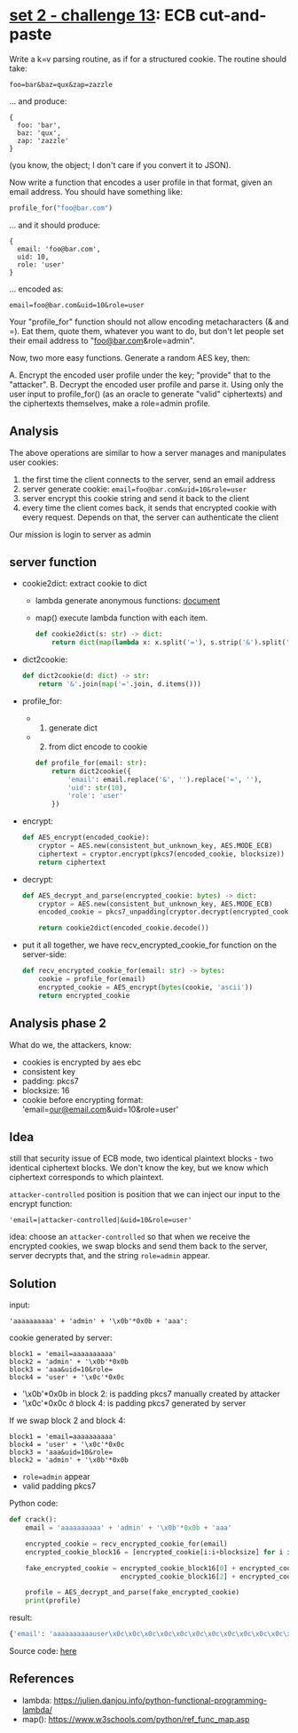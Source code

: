 # **[set 2 - challenge 13](https://cryptopals.com/sets/2/challenges/13): ECB cut-and-paste**

Write a k=v parsing routine, as if for a structured cookie. The routine should take:

```url
foo=bar&baz=qux&zap=zazzle
```

... and produce:

```map
{
  foo: 'bar',
  baz: 'qux',
  zap: 'zazzle'
}
```

(you know, the object; I don't care if you convert it to JSON).

Now write a function that encodes a user profile in that format, given an email address. You should have something like:

```python
profile_for("foo@bar.com")
```

... and it should produce:

```map
{
  email: 'foo@bar.com',
  uid: 10,
  role: 'user'
}
```

... encoded as:

```url
email=foo@bar.com&uid=10&role=user
```

Your "profile_for" function should not allow encoding metacharacters (& and =). Eat them, quote them, whatever you want to do, but don't let people set their email address to "foo@bar.com&role=admin".

Now, two more easy functions. Generate a random AES key, then:

A. Encrypt the encoded user profile under the key; "provide" that to the "attacker".
B. Decrypt the encoded user profile and parse it.
Using only the user input to profile_for() (as an oracle to generate "valid" ciphertexts) and the ciphertexts themselves, make a role=admin profile.

## Analysis

The above operations are similar to how a server manages and manipulates user cookies:

1. the first time the client connects to the server, send an email address
2. server generate cookie: `email=foo@bar.com&uid=10&role=user`
3. server encrypt this cookie string and send it back to the client
4. every time the client comes back, it sends that encrypted cookie with every request. Depends on that, the server can authenticate the client

Our mission is login to server as admin

## server function

- cookie2dict: extract cookie to dict
  - lambda generate anonymous functions: [document](https://julien.danjou.info/python-functional-programming-lambda/)
  - map() execute lambda function with each item.

    ```python
    def cookie2dict(s: str) -> dict:
        return dict(map(lambda x: x.split('='), s.strip('&').split('&')))
    ```

- dict2cookie:

    ```python
    def dict2cookie(d: dict) -> str:
        return '&'.join(map('='.join, d.items()))
    ```

- profile_for:
  - 1. generate dict
  - 2. from dict encode to cookie

    ```python
    def profile_for(email: str):
        return dict2cookie({
            'email': email.replace('&', '').replace('=', ''),
            'uid': str(10),
            'role': 'user'
        })
    ```

- encrypt:

    ```python
    def AES_encrypt(encoded_cookie):
        cryptor = AES.new(consistent_but_unknown_key, AES.MODE_ECB)
        ciphertext = cryptor.encrypt(pkcs7(encoded_cookie, blocksize))
        return ciphertext
    ```

- decrypt:

    ```python
    def AES_decrypt_and_parse(encrypted_cookie: bytes) -> dict:
        cryptor = AES.new(consistent_but_unknown_key, AES.MODE_ECB)
        encoded_cookie = pkcs7_unpadding(cryptor.decrypt(encrypted_cookie))

        return cookie2dict(encoded_cookie.decode())
    ```

- put it all together, we have recv_encrypted_cookie_for function on the server-side:

    ```python
    def recv_encrypted_cookie_for(email: str) -> bytes:
        cookie = profile_for(email)
        encrypted_cookie = AES_encrypt(bytes(cookie, 'ascii'))
        return encrypted_cookie
    ```

## Analysis phase 2

What do we, the attackers, know:

- cookies is encrypted by aes ebc
- consistent key
- padding: pkcs7
- blocksize: 16
- cookie before encrypting format: 'email=our@email.com&uid=10&role=user'

## Idea

still that security issue of ECB mode, two identical plaintext blocks - two identical ciphertext blocks. We don't know the key, but we know which ciphertext corresponds to which plaintext.

`attacker-controlled` position is position that we can inject our input to the encrypt function:

```url
'email=|attacker-controlled|&uid=10&role=user'
```

idea: choose an `attacker-controlled` so that when we receive the encrypted cookies, we swap blocks and send them back to the server, server decrypts that, and the string `role=admin` appear.

## Solution

input:

```text
'aaaaaaaaaa' + 'admin' + '\x0b'*0x0b + 'aaa':
```

cookie generated by server:

```text
block1 = 'email=aaaaaaaaaa'
block2 = 'admin' + '\x0b'*0x0b
block3 = 'aaa&uid=10&role=
block4 = 'user' + '\x0c'*0x0c
```

- '\x0b'*0x0b in block 2: is padding pkcs7 manually created by attacker
- '\x0c'*0x0c ở block 4: is padding pkcs7 generated by server

If we swap block 2 and block 4:

```text
block1 = 'email=aaaaaaaaaa'
block4 = 'user' + '\x0c'*0x0c
block3 = 'aaa&uid=10&role=
block2 = 'admin' + '\x0b'*0x0b
```

- `role=admin` appear
- valid padding pkcs7

Python code:

```python
def crack():
    email = 'aaaaaaaaaa' + 'admin' + '\x0b'*0x0b + 'aaa'

    encrypted_cookie = recv_encrypted_cookie_for(email)
    encrypted_cookie_block16 = [encrypted_cookie[i:i+blocksize] for i in range(0, len(encrypted_cookie), blocksize)]

    fake_encrypted_cookie = encrypted_cookie_block16[0] + encrypted_cookie_block16[3] + \
                            encrypted_cookie_block16[2] + encrypted_cookie_block16[1]

    profile = AES_decrypt_and_parse(fake_encrypted_cookie)
    print(profile)
```

result:

```python
{'email': 'aaaaaaaaaauser\x0c\x0c\x0c\x0c\x0c\x0c\x0c\x0c\x0c\x0c\x0c\x0caaa', 'uid': '10', 'role': 'admin'}
```

Source code: [here](./challenge13.py)

## References

- lambda: <https://julien.danjou.info/python-functional-programming-lambda/>
- map(): <https://www.w3schools.com/python/ref_func_map.asp>

